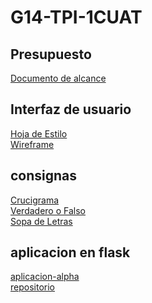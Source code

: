 # G14-TPI-1CUAT
## Presupuesto
[Documento de alcance](PRESUPUESTO.md)

## Interfaz de usuario
[Hoja de Estilo](hojaDeEstilo.md)\
[Wireframe](wireFrame.md)

## consignas
[Crucigrama](crucigrama.md) \
[Verdadero o Falso](verdaderoFalso.md) \
[Sopa de Letras](sopaDeLetras.md)

## aplicacion en flask
[aplicacion-alpha](https://ODSgames-1.loco5484.repl.co) \
[repositorio](https://github.com/IvanLSanchez/G14-TPI-FLASK)
